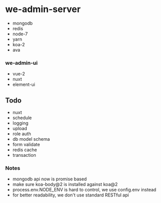 # we-admin-server

- mongodb
- redis
- node-7
- yarn
- koa-2
- ava

### we-admin-ui

- vue-2
- nuxt
- element-ui

## Todo

- nuxt
- schedule
- logging
- upload
- role auth
- db model schema
- form validate
- redis cache
- transaction

### Notes

- mongodb api now is promise based
- make sure koa-body@2 is installed against koa@2
- process.env.NODE_ENV is hard to control, we use config.env instead
- for better readability, we don't use standard RESTful api
